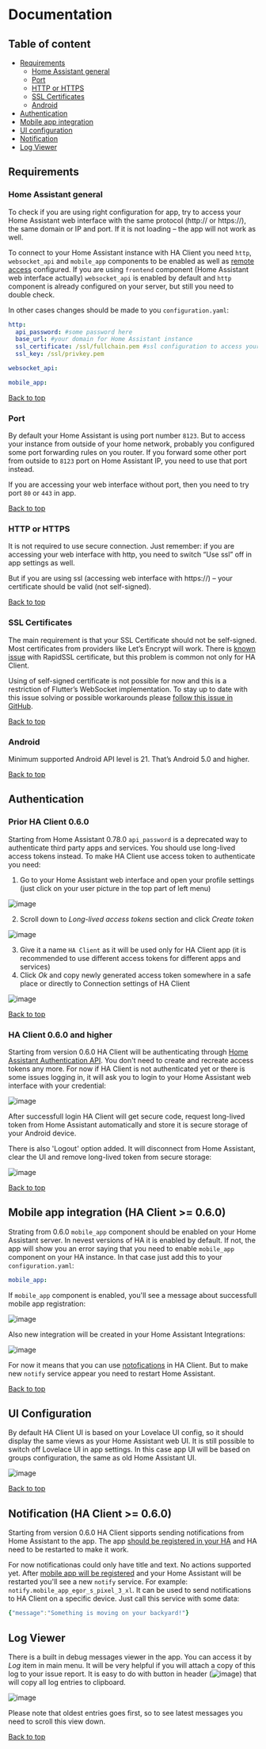# Documentation
## Table of content
- [Requirements](#requirements)
  - [Home Assistant general](#home-assistant-general)
  - [Port](#port)
  - [HTTP or HTTPS](#http-or-https)
  - [SSL Certificates](#ssl-certificates)
  - [Android](#android)
- [Authentication](#authentication)
- [Mobile app integration](#mobile-app-integration)
- [UI configuration](#ui-configuration)
- [Notification](#notifications)
- [Log Viewer](#log-viewer)

## Requirements
### Home Assistant general
To check if you are using right configuration for app, try to access your Home Assistant web interface with the same protocol (http:// or https://), the same domain or IP and port. If it is not loading – the app will not work as well.

To connect to your Home Assistant instance with HA Client you need `http`, `websocket_api` and `mobile_app` components to be enabled as well as [remote access](https://www.home-assistant.io/docs/configuration/remote/) configured. If you are using `frontend` component (Home Assistant web interface actually) `websocket_api` is enabled by default and `http` component is already configured on your server, but still you need to double check.

In other cases changes should be made to you `configuration.yaml`:
```yaml
http:
  api_password: #some password here
  base_url: #your domain for Home Assistant instance
  ssl_certificate: /ssl/fullchain.pem #ssl configuration to access your HA by https
  ssl_key: /ssl/privkey.pem 

websocket_api:

mobile_app:
```

[Back to top](#documentation)
### Port
By default your Home Assistant is using port number `8123`. But to access your instance from outside of your home network, probably you configured some port forwarding rules on you router. If you forward some other port from outside to `8123` port on Home Assistant IP, you need to use that port instead.

If you are accessing your web interface without port, then you need to try port `80` or `443` in app.

[Back to top](#documentation)
### HTTP or HTTPS
It is not required to use secure connection. Just remember: if you are accessing your web interface with http, you need to switch “Use ssl” off in app settings as well.

But if you are using ssl (accessing web interface with https://) – your certificate should be valid (not self-signed).

[Back to top](#documentation)
### SSL Certificates
The main requirement is that your SSL Certificate should not be self-signed. Most certificates from providers like Let’s Encrypt will work. There is [known issue](https://github.com/estevez-dev/ha_client_pub/issues/24) with RapidSSL certificate, but this problem is common not only for HA Client.

Using of self-signed certificate is not possible for now and this is a restriction of Flutter’s WebSocket implementation. To stay up to date with this issue solving or possible workarounds please [follow this issue in GitHub](https://github.com/estevez-dev/ha_client_pub/issues/3).

[Back to top](#documentation)
### Android
Minimum supported Android API level is 21. That’s Android 5.0 and higher.

[Back to top](#documentation)
## Authentication
### Prior HA Client 0.6.0
Starting from Home Assistant 0.78.0 `api_password` is a deprecated way to authenticate third party apps and services. You should use long-lived access tokens instead. To make HA Client use access token to authenticate you need:
1. Go to your Home Assistant web interface and open your profile settings (just click on your user picture in the top part of left menu)

  ![image](/assets/images/ha_profile.png)
 
2. Scroll down to *Long-lived access tokens* section and click *Create token*

  ![image](/assets/images/ha_access_tokens.png)

3. Give it a name `HA Client` as it will be used only for HA Client app (it is recommended to use different access tokens for different apps and services)
4. Click *Ok* and copy newly generated access token somewhere in a safe place or directly to Connection settings of HA Client
  
  ![image](/assets/images/setting_access_token.png)

[Back to top](#documentation)
### HA Client 0.6.0 and higher
Starting from version 0.6.0 HA Client will be authenticating through [Home Assistant Authentication API](https://developers.home-assistant.io/docs/en/auth_api.html). You don't need to create and recreate access tokens any more. For now if HA Client is not authenticated yet or there is some issues logging in, it will ask you to login to your Home Assistant web interface with your credential:

![image](/assets/images/oauth.png)

After successfull login HA Client will get secure code, request long-lived token from Home Assistant automatically and store it is secure storage of your Android device.

There is also 'Logout' option added. It will disconnect from Home Assistant, clear the UI and remove long-lived token from secure storage:

![image](/assets/images/logout.png)

[Back to top](#documentation)
## Mobile app integration (HA Client >= 0.6.0)
Strating from 0.6.0 `mobile_app` component should be enabled on your Home Assistant server. In nevest versions of HA it is enabled by default. If not, the app will show you an error saying that you need to enable `mobile_app` component on your HA instance. In that case just add this to your `configuration.yaml`:
```yaml
mobile_app:
```
If `mobile_app` component is enabled, you'll see a message about successfull mobile app registration:

  ![image](/assets/images/mobile_app_registered.png)
  
Also new integration will be created in your Home Assistant Integrations:

  ![image](/assets/images/mobile_app_registered-2.png)
  
For now it means that you can use [notofications](#notifications) in HA Client. But to make new `notify` service appear you need to restart Home Assistant.

[Back to top](#documentation)
## UI Configuration
By default HA Client UI is based on your Lovelace UI config, so it should display the same views as your Home Assistant web UI. It is still possible to switch off Lovelace UI in app settings. In this case app UI will be based on groups configuration, the same as old Home Assistant UI.

  ![image](/assets/images/setting_ui.png)

[Back to top](#documentation)
## Notification (HA Client >= 0.6.0)
Starting from version 0.6.0 HA Client sipports sending notifications from Home Assistant to the app. The app [should be registered in your HA](#mobile-app-integration) and HA need to be restarted to make it work.

For now notificationas could only have title and text. No actions supported yet. After [mobile app will be registered](#mobile-app-integration) and your Home Assistant will be restarted you'll see a new `notify` service. For example: `notify.mobile_app_egor_s_pixel_3_xl`. It can be used to send notifications to HA Client on a specific device. Just call this service with some data:
```yaml
{"message":"Something is moving on your backyard!"}
```
## Log Viewer
There is a built in debug messages viewer in the app. You can access it by *Log* item in main menu. It will be very helpful if you will attach a copy of this log to your issue report. It is easy to do with button in header (![image](/assets/images/log_copy_btn.png)) that will copy all log entries to clipboard.

  ![image](/assets/images/log_viewer.png)

Please note that oldest entries goes first, so to see latest messages you need to scroll this view down.

[Back to top](#documentation)
